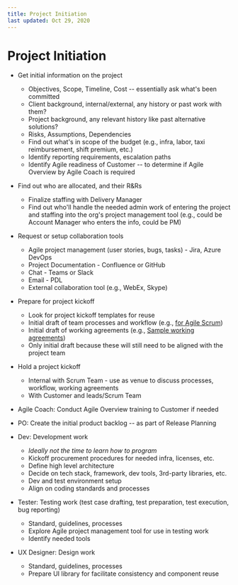 ```yaml
---
title: Project Initiation
last updated: Oct 29, 2020
---
```


# Project Initiation

* Get initial information on the project
  * Objectives, Scope, Timeline, Cost -- essentially ask what's been committed
  * Client background, internal/external, any history or past work with them?
  * Project background, any relevant history like past alternative solutions?
  * Risks, Assumptions, Dependencies
  * Find out what's in scope of the budget (e.g., infra, labor, taxi reimbursement, shift premium, etc.)
  * Identify reporting requirements, escalation paths
  * Identify Agile readiness of Customer -- to determine if Agile Overview by Agile Coach is required


* Find out who are allocated, and their R&Rs
  * Finalize staffing with Delivery Manager
  * Find out who'll handle the needed admin work of entering the project and staffing into the org's project management tool (e.g., could be Account Manager who enters the info, could be PM)


* Request or setup collaboration tools
  * Agile project management (user stories, bugs, tasks) - Jira, Azure DevOps
  * Project Documentation - Confluence or GitHub
  * Chat - Teams or Slack
  * Email - PDL
  * External collaboration tool (e.g., WebEx, Skype)


* Prepare for project kickoff
  * Look for project kickoff templates for reuse
  * Initial draft of team processes and workflow (e.g., [for Agile Scrum](agile-scrum.md))
  * Initial draft of working agreements (e.g., [Sample working agreements](agile-working-agreements.md))
  * Only initial draft because these will still need to be aligned with the project team
* Hold a project kickoff
  * Internal with Scrum Team - use as venue to discuss processes, workflow, working agreements
  * With Customer and leads/Scrum Team


* Agile Coach: Conduct Agile Overview training to Customer if needed


* PO: Create the initial product backlog -- as part of Release Planning


* Dev: Development work
  * *Ideally not the time to learn how to program*
  * Kickoff procurement procedures for needed infra, licenses, etc.
  * Define high level architecture
  * Decide on tech stack, framework, dev tools, 3rd-party libraries, etc.
  * Dev and test environment setup
  * Align on coding standards and processes


* Tester: Testing work (test case drafting, test preparation, test execution, bug reporting)
  * Standard, guidelines, processes
  * Explore Agile project management tool for use in testing work
  * Identify needed tools


* UX Designer: Design work
  * Standard, guidelines, processes
  * Prepare UI library for facilitate consistency and component reuse

